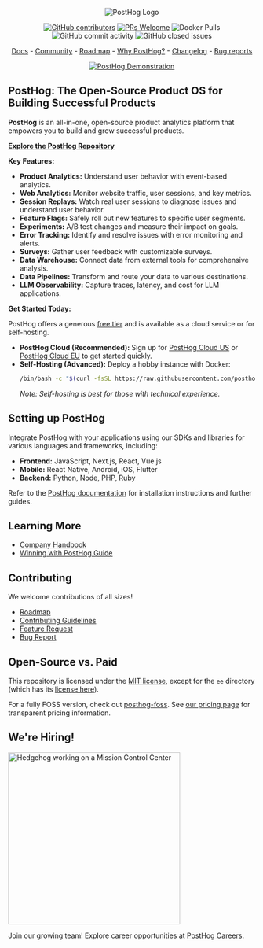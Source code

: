<p align="center">
  <img alt="PostHog Logo" src="https://user-images.githubusercontent.com/65415371/205059737-c8a4f836-4889-4654-902e-f302b187b6a0.png">
</p>

<p align="center">
  <a href='https://posthog.com/contributors'><img alt="GitHub contributors" src="https://img.shields.io/github/contributors/posthog/posthog"/></a>
  <a href='http://makeapullrequest.com'><img alt='PRs Welcome' src='https://img.shields.io/badge/PRs-welcome-brightgreen.svg?style=shields'/></a>
  <img alt="Docker Pulls" src="https://img.shields.io/docker/pulls/posthog/posthog"/>
  <img alt="GitHub commit activity" src="https://img.shields.io/github/commit-activity/m/posthog/posthog"/>
  <img alt="GitHub closed issues" src="https://img.shields.io/github/issues-closed/posthog/posthog"/>
</p>

<p align="center">
  <a href="https://posthog.com/docs">Docs</a> - <a href="https://posthog.com/community">Community</a> - <a href="https://posthog.com/roadmap">Roadmap</a> - <a href="https://posthog.com/why">Why PostHog?</a> - <a href="https://posthog.com/changelog">Changelog</a> - <a href="https://github.com/PostHog/posthog/issues/new?assignees=&labels=bug&template=bug_report.md">Bug reports</a>
</p>

<p align="center">
  <a href="https://www.youtube.com/watch?v=2jQco8hEvTI">
    <img src="https://res.cloudinary.com/dmukukwp6/image/upload/demo_thumb_68d0d8d56d" alt="PostHog Demonstration">
  </a>
</p>

## PostHog: The Open-Source Product OS for Building Successful Products

**PostHog** is an all-in-one, open-source product analytics platform that empowers you to build and grow successful products.

**[Explore the PostHog Repository](https://github.com/PostHog/posthog)**

**Key Features:**

*   **Product Analytics:** Understand user behavior with event-based analytics.
*   **Web Analytics:** Monitor website traffic, user sessions, and key metrics.
*   **Session Replays:** Watch real user sessions to diagnose issues and understand user behavior.
*   **Feature Flags:** Safely roll out new features to specific user segments.
*   **Experiments:** A/B test changes and measure their impact on goals.
*   **Error Tracking:** Identify and resolve issues with error monitoring and alerts.
*   **Surveys:** Gather user feedback with customizable surveys.
*   **Data Warehouse:** Connect data from external tools for comprehensive analysis.
*   **Data Pipelines:** Transform and route your data to various destinations.
*   **LLM Observability:** Capture traces, latency, and cost for LLM applications.

**Get Started Today:**

PostHog offers a generous [free tier](https://posthog.com/pricing) and is available as a cloud service or for self-hosting.

*   **PostHog Cloud (Recommended):** Sign up for [PostHog Cloud US](https://us.posthog.com/signup) or [PostHog Cloud EU](https://eu.posthog.com/signup) to get started quickly.
*   **Self-Hosting (Advanced):** Deploy a hobby instance with Docker:
    ```bash
    /bin/bash -c "$(curl -fsSL https://raw.githubusercontent.com/posthog/posthog/HEAD/bin/deploy-hobby)"
    ```
    _Note: Self-hosting is best for those with technical experience._

## Setting up PostHog

Integrate PostHog with your applications using our SDKs and libraries for various languages and frameworks, including:

*   **Frontend:** JavaScript, Next.js, React, Vue.js
*   **Mobile:** React Native, Android, iOS, Flutter
*   **Backend:** Python, Node, PHP, Ruby

Refer to the [PostHog documentation](https://posthog.com/docs/getting-started/install) for installation instructions and further guides.

## Learning More

*   [Company Handbook](https://posthog.com/handbook)
*   [Winning with PostHog Guide](https://posthog.com/docs/new-to-posthog/getting-hogpilled)

## Contributing

We welcome contributions of all sizes!

*   [Roadmap](https://posthog.com/roadmap)
*   [Contributing Guidelines](https://posthog.com/handbook/engineering/developing-locally)
*   [Feature Request](https://github.com/PostHog/posthog/issues/new?assignees=&labels=enhancement%2C+feature&template=feature_request.md)
*   [Bug Report](https://github.com/PostHog/posthog/issues/new?assignees=&labels=bug&template=bug_report.md)

## Open-Source vs. Paid

This repository is licensed under the [MIT license](https://github.com/PostHog/posthog/blob/master/LICENSE), except for the `ee` directory (which has its [license here](https://github.com/PostHog/posthog/blob/master/ee/LICENSE)).

For a fully FOSS version, check out [posthog-foss](https://github.com/PostHog/posthog-foss).  See [our pricing page](https://posthog.com/pricing) for transparent pricing information.

## We're Hiring!

<img src="https://res.cloudinary.com/dmukukwp6/image/upload/v1/posthog.com/src/components/Home/images/mission-control-hog" alt="Hedgehog working on a Mission Control Center" width="350px"/>

Join our growing team!  Explore career opportunities at [PostHog Careers](https://posthog.com/careers).